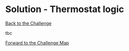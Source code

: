 # Solution - Thermostat logic

[Back to the Challenge](../5_thermostat_logic.md)

tbc

[Forward to the Challenge Map](../0_challenge_map.md)
